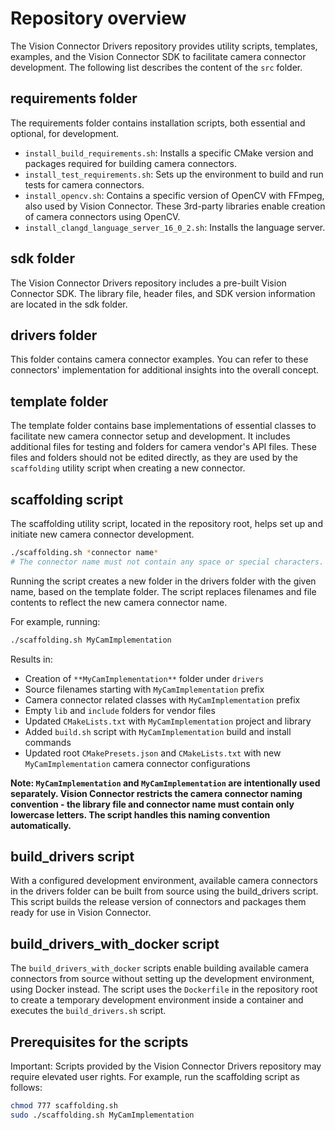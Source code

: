 # Repository overview

The Vision Connector Drivers repository provides utility scripts, templates, examples, and the Vision Connector SDK to facilitate camera connector development. The following list describes the content of the ```src``` folder.

## requirements folder
The requirements folder contains installation scripts, both essential and optional, for development.

 - ```install_build_requirements.sh```: Installs a specific CMake version and packages required for building camera connectors.
 - ```install_test_requirements.sh```: Sets up the environment to build and run tests for camera connectors.
 - ```install_opencv.sh```: Contains a specific version of OpenCV with FFmpeg, also used by Vision Connector. These 3rd-party libraries enable creation of camera connectors using OpenCV.
 - ```install_clangd_language_server_16_0_2.sh```: Installs the language server.

## sdk folder
The Vision Connector Drivers repository includes a pre-built Vision Connector SDK. The library file, header files, and SDK version information are located in the sdk folder.

## drivers folder
This folder contains camera connector examples. You can refer to these connectors' implementation for additional insights into the overall concept.

## template folder
The template folder contains base implementations of essential classes to facilitate new camera connector setup and development. It includes additional files for testing and folders for camera vendor's API files. These files and folders should not be edited directly, as they are used by the ```scaffolding``` utility script when creating a new connector.

## scaffolding script
The scaffolding utility script, located in the repository root, helps set up and initiate new camera connector development.

```bash
./scaffolding.sh *connector name*
# The connector name must not contain any space or special characters.
```
Running the script creates a new folder in the drivers folder with the given name, based on the template folder. The script replaces filenames and file contents to reflect the new camera connector name.

For example, running:
```bash
./scaffolding.sh MyCamImplementation
```

Results in:
- Creation of ```**MyCamImplementation**``` folder under ```drivers```
- Source filenames starting with ```MyCamImplementation``` prefix
- Camera connector related classes with ```MyCamImplementation``` prefix
- Empty ```lib``` and ```include``` folders for vendor files
- Updated ```CMakeLists.txt``` with ```MyCamImplementation``` project and library
- Added ```build.sh``` script with ```MyCamImplementation``` build and install commands
- Updated root ```CMakePresets.json``` and ```CMakeLists.txt``` with new ```MyCamImplementation``` camera connector configurations

<b>Note: ```MyCamImplementation``` and ```MyCamImplementation``` are intentionally used separately. Vision Connector restricts the camera connector naming convention - the library file and connector name must contain only lowercase letters. The script handles this naming convention automatically.</b>

## build_drivers script
With a configured development environment, available camera connectors in the drivers folder can be built from source using the build_drivers script. This script builds the release version of connectors and packages them ready for use in Vision Connector.

## build_drivers_with_docker script
The ```build_drivers_with_docker``` scripts enable building available camera connectors from source without setting up the development environment, using Docker instead. The script uses the ```Dockerfile``` in the repository root to create a temporary development environment inside a container and executes the ```build_drivers.sh``` script.

## Prerequisites for the scripts
Important: Scripts provided by the Vision Connector Drivers repository may require elevated user rights. For example, run the scaffolding script as follows:

```bash
chmod 777 scaffolding.sh
sudo ./scaffolding.sh MyCamImplementation
```